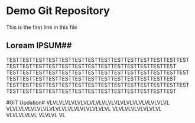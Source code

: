 # Demo Git Repository
This is the first line in this file

## Loream IPSUM##
TESTTESTTESTTESTTESTTESTTESTTESTTESTTESTTESTTESTTESTTESTTESTTESTTESTTESTTESTTESTTESTTESTTESTTESTTESTTESTTEST
TESTTESTTESTTESTTESTTESTTESTTESTTESTTESTTESTTESTTESTTESTTESTTESTTESTTESTTESTTESTTESTTESTTESTTESTTESTTESTTEST
TESTTESTTESTTESTTESTTESTTESTTESTTESTTESTTESTTESTTESTTESTTESTTESTTESTTESTTESTTESTTESTTESTTESTTESTTESTTESTTEST


#GIT Updation#
VLVLVLVLVLVLVLVLVLVLVLVLVLVLVLVLVLVLVLVL
VLVLVLVLVLVLVLVLVLVLVLVLVLVLVLVLVL
VLVLVLVLVLVLVLVL
VLVLVLVLVL
VLVLVL
VL